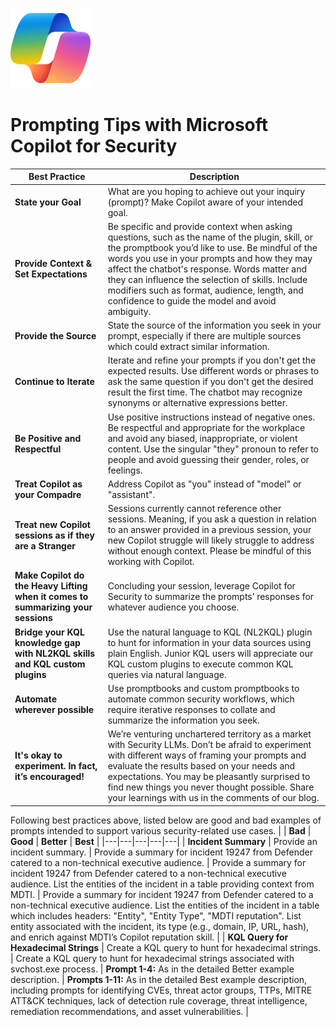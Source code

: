 ![Security CoPilot Logo](https://github.com/Azure/Copilot-For-Security/blob/main/Images/ic_fluent_copilot_64_64%402x.png)

# Prompting Tips with  Microsoft Copilot for Security 

| Best Practice                                         | Description                                                                                                                                                                                                                                                                                                         |
|-------------------------------------------------------|---------------------------------------------------------------------------------------------------------------------------------------------------------------------------------------------------------------------------------------------------------------------------------------------------------------------|
| **State your Goal**                                   | What are you hoping to achieve out your inquiry (prompt)? Make Copilot aware of your intended goal.                                                                                                                                                                                                                 |
| **Provide Context & Set Expectations**                | Be specific and provide context when asking questions, such as the name of the plugin, skill, or the promptbook you’d like to use. Be mindful of the words you use in your prompts and how they may affect the chatbot's response. Words matter and they can influence the selection of skills. Include modifiers such as format, audience, length, and confidence to guide the model and avoid ambiguity. |
| **Provide the Source**                                | State the source of the information you seek in your prompt, especially if there are multiple sources which could extract similar information.                                                                                                                                                                      |
| **Continue to Iterate**                               | Iterate and refine your prompts if you don't get the expected results. Use different words or phrases to ask the same question if you don't get the desired result the first time. The chatbot may recognize synonyms or alternative expressions better.                                                            |
| **Be Positive and Respectful**                        | Use positive instructions instead of negative ones. Be respectful and appropriate for the workplace and avoid any biased, inappropriate, or violent content. Use the singular "they" pronoun to refer to people and avoid guessing their gender, roles, or feelings.                                                 |
| **Treat Copilot as your Compadre**                    | Address Copilot as "you" instead of "model" or "assistant".                                                                                                                                                                                                                                                         |
| **Treat new Copilot sessions as if they are a Stranger** | Sessions currently cannot reference other sessions. Meaning, if you ask a question in relation to an answer provided in a previous session, your new Copilot struggle will likely struggle to address without enough context. Please be mindful of this working with Copilot.                                       |
| **Make Copilot do the Heavy Lifting when it comes to summarizing your sessions** | Concluding your session, leverage Copilot for Security to summarize the prompts’ responses for whatever audience you choose.                                                                                                                                                                                        |
| **Bridge your KQL knowledge gap with NL2KQL skills and KQL custom plugins**     | Use the natural language to KQL (NL2KQL) plugin to hunt for information in your data sources using plain English. Junior KQL users will appreciate our KQL custom plugins to execute common KQL queries via natural language.                                                                                        |
| **Automate wherever possible**                        | Use promptbooks and custom promptbooks to automate common security workflows, which require iterative responses to collate and summarize the information you seek.                                                                                                                                                  |
| **It's okay to experiment. In fact, it’s encouraged!** | We’re venturing unchartered territory as a market with Security LLMs. Don’t be afraid to experiment with different ways of framing your prompts and evaluate the results based on your needs and expectations. You may be pleasantly surprised to find new things you never thought possible. Share your learnings with us in the comments of our blog. |


Following best practices above, listed below are good and bad examples of prompts intended to support various security-related use cases. 
|  | **Bad** | **Good** | **Better** | **Best** |
|---|---|---|---|---|
| **Incident Summary** | Provide an incident summary. | Provide a summary for incident 19247 from Defender catered to a non-technical executive audience. | Provide a summary for incident 19247 from Defender catered to a non-technical executive audience. List the entities of the incident in a table providing context from MDTI. | Provide a summary for incident 19247 from Defender catered to a non-technical executive audience. List the entities of the incident in a table which includes headers: "Entity", "Entity Type", "MDTI reputation". List entity associated with the incident, its type (e.g., domain, IP, URL, hash), and enrich against MDTI’s Copilot reputation skill. |
| **KQL Query for Hexadecimal Strings** | Create a KQL query to hunt for hexadecimal strings. | Create a KQL query to hunt for hexadecimal strings associated with svchost.exe process. | **Prompt 1-4:** As in the detailed Better example description. | **Prompts 1-11:** As in the detailed Best example description, including prompts for identifying CVEs, threat actor groups, TTPs, MITRE ATT&CK techniques, lack of detection rule coverage, threat intelligence, remediation recommendations, and asset vulnerabilities. |
